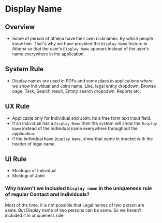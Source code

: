 # Display Name

## Overview
- Some of person of athena have their own nicknames. By which people know him. That's why we have provided the `Display Name` feature in Athena so that the user's `Display Name` appears instead of the user's name everywhere in the application.

## System Rule
- Display names are used in PDFs and some plaes in applications where we show Individual and Joint name. Like, legal entity dropdown, Browse page, Task, Search result, Entoty search dropodwn, Reports etc.

## UX Rule
- Applicable only for Individual and Joint. Its a free form text input field.
- If an individual has a `Display Name` then the system will show the `Display Name` instead of the individual name everywhere throughout the application. 
- If the individual have `Display Name`, show that name in bracket with the header of legal name.

## UI Rule
- Mockups of Individual
- Mockup of Joint


### Why haven't we included `Display name` in the uniqueness rule of regular Contact and Individuals?

Most of the time, it is not possible that Legal names of two person are same. But Display name of two persons can be same. So we haven't included it in uniqueness rule